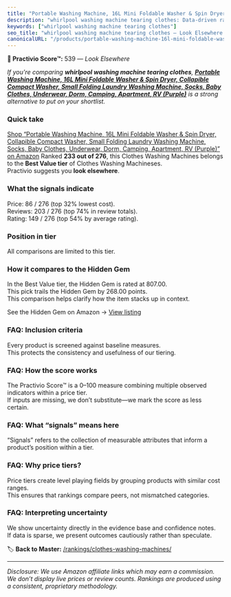```yaml
---
title: "Portable Washing Machine, 16L Mini Foldable Washer & Spin Dryer, Collapible Compact Washer, Small Folding Laundry Washing Machine, Socks, Baby Clothes, Underwear, Dorm, Camping, Apartment, RV (Purple)"
description: "whirlpool washing machine tearing clothes: Data-driven ranking using the Practivio Score™. Positioned by quality, value, demand, findability, momentum."
keywords: ["whirlpool washing machine tearing clothes"]
seo_title: "whirlpool washing machine tearing clothes — Look Elsewhere (2025)"
canonicalURL: "/products/portable-washing-machine-16l-mini-foldable-washer-spin-dryer-collapible-compact-washer-small-folding-laundry-washing-machine-socks-baby-clothes-underwear-dorm-camping-apartment-rv-purple-B0FG284GM7/"
---
```


**🚫 Practivio Score™:** 539 — _Look Elsewhere_


*If you're comparing **whirlpool washing machine tearing clothes**, **[Portable Washing Machine, 16L Mini Foldable Washer & Spin Dryer, Collapible Compact Washer, Small Folding Laundry Washing Machine, Socks, Baby Clothes, Underwear, Dorm, Camping, Apartment, RV (Purple)](https://www.amazon.com/dp/B0FG284GM7?tag=practivio-20)** is a strong alternative to put on your shortlist.*
### Quick take
[Shop “Portable Washing Machine, 16L Mini Foldable Washer & Spin Dryer, Collapible Compact Washer, Small Folding Laundry Washing Machine, Socks, Baby Clothes, Underwear, Dorm, Camping, Apartment, RV (Purple)” on Amazon](https://www.amazon.com/dp/B0FG284GM7?tag=practivio-20)
Ranked **233 out of 276**, this Clothes Washing Machines belongs to the **Best Value tier** of Clothes Washing Machineses.  
Practivio suggests you **look elsewhere**.

### What the signals indicate
Price: 86 / 276 (top 32% lowest cost).  
Reviews: 203 / 276 (top 74% in review totals).  
Rating: 149 / 276 (top 54% by average rating).  

### Position in tier
All comparisons are limited to this tier.

### How it compares to the Hidden Gem
In the Best Value tier, the Hidden Gem is rated at 807.00.  
This pick trails the Hidden Gem by 268.00 points.  
This comparison helps clarify how the item stacks up in context.  

See the Hidden Gem on Amazon → [View listing](https://www.amazon.com/dp/B01N68XF0O?tag=practivio-20)

### FAQ: Inclusion criteria
Every product is screened against baseline measures.  
This protects the consistency and usefulness of our tiering.

### FAQ: How the score works
The Practivio Score™ is a 0–100 measure combining multiple observed indicators within a price tier.  
If inputs are missing, we don’t substitute—we mark the score as less certain.

### FAQ: What “signals” means here
“Signals” refers to the collection of measurable attributes that inform a product’s position within a tier.

### FAQ: Why price tiers?
Price tiers create level playing fields by grouping products with similar cost ranges.  
This ensures that rankings compare peers, not mismatched categories.

### FAQ: Interpreting uncertainty
We show uncertainty directly in the evidence base and confidence notes.  
If data is sparse, we present outcomes cautiously rather than speculate.


🏷️ **Back to Master:** [/rankings/clothes-washing-machines/](/rankings/clothes-washing-machines/)

---
_Disclosure: We use Amazon affiliate links which may earn a commission. We don’t display live prices or review counts. Rankings are produced using a consistent, proprietary methodology._
